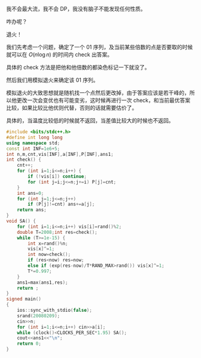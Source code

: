 我不会最大流，我不会 DP，我没有脑子不能发现任何性质。

咋办呢？

退火！

我们先考虑一个问题，确定了一个 $01$ 序列，及当前某些倍数的点是否要取的时候就可以在 $O(n \log n)$ 的时间内 check 出答案。

具体的 check 方法是把他和他倍数的都染色标记一下就没了。

然后我们用模拟退火来确定该 $01$ 序列。

模拟退火的大致思想就是随机找一个点然后更改掉，由于答案应该是若干峰的，所以他更改一次会变优也有可能变劣，这时候再进行一次 check，和当前最优答案比较，如果比较比他优则代替，否则的话就需要估价了。

具体的，当温度比较低的时候就不返回，当差值比较大的时候也不返回。

```cpp
#include <bits/stdc++.h>
#define int long long 
using namespace std;
const int INF=1e6+5;
int n,m,cnt,vis[INF],a[INF],P[INF],ans1;
int check() {
	cnt++;
	for (int i=1;i<=n;i++) {
		if (!vis[i]) continue;
		for (int j=i;j<=n;j+=i) P[j]=cnt;
	}
	int ans=0;
	for (int j=1;j<=n;j++)
		if (P[j]!=cnt) ans+=a[j];
	return ans;
}
void SA() {
	for (int i=1;i<=n;i++) vis[i]=rand()%2;
	double T=2008;int res=check();
	while (T>=1e-15) {
		int x=rand()%n;
		vis[x]^=1;
		int now=check();
		if (res<now) res=now;
		else if (exp(res-now)/T*RAND_MAX>rand()) vis[x]^=1;
		T*=0.997;
	}
	ans1=max(ans1,res);
	return ;
}
signed main()
{
	ios::sync_with_stdio(false);
	srand(20080209);
	cin>>n;
	for (int i=1;i<=n;i++) cin>>a[i];
	while (clock()<CLOCKS_PER_SEC*1.95) SA();
	cout<<ans1<<"\n";
	return 0;
}
```
